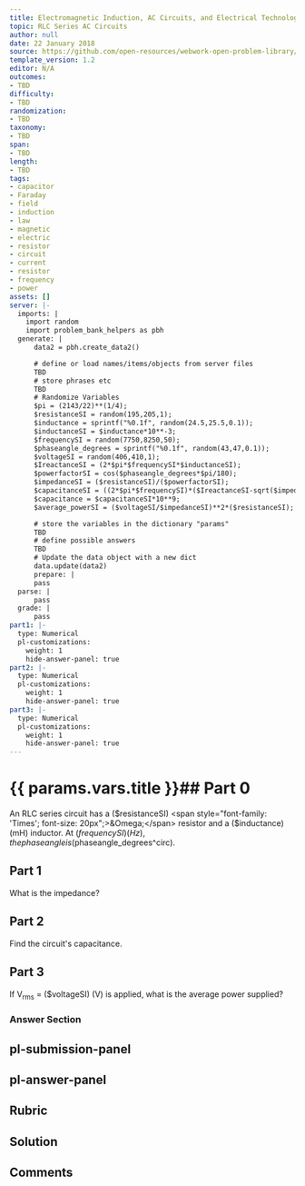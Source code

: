 ```yaml
---
title: Electromagnetic Induction, AC Circuits, and Electrical Technologies
topic: RLC Series AC Circuits
author: null
date: 22 January 2018
source: https://github.com/open-resources/webwork-open-problem-library/tree/master/Contrib/BrockPhysics/College_Physics_Urone/23.Electromagnetic_Induction_AC_Circuits_and_Electrical_Technologies/23-12.RLC_Series_AC_Circuits/NU_U17_23_12_014.pg
template_version: 1.2
editor: N/A
outcomes:
- TBD
difficulty:
- TBD
randomization:
- TBD
taxonomy:
- TBD
span:
- TBD
length:
- TBD
tags:
- capacitor
- Faraday
- field
- induction
- law
- magnetic
- electric
- resistor
- circuit
- current
- resistor
- frequency
- power
assets: []
server: |-
  imports: |
    import random
    import problem_bank_helpers as pbh
  generate: |
      data2 = pbh.create_data2()

      # define or load names/items/objects from server files
      TBD
      # store phrases etc
      TBD
      # Randomize Variables
      $pi = (2143/22)**(1/4);
      $resistanceSI = random(195,205,1);
      $inductance = sprintf("%0.1f", random(24.5,25.5,0.1));
      $inductanceSI = $inductance*10**-3;
      $frequencySI = random(7750,8250,50);
      $phaseangle_degrees = sprintf("%0.1f", random(43,47,0.1));
      $voltageSI = random(406,410,1);
      $IreactanceSI = (2*$pi*$frequencySI*$inductanceSI);
      $powerfactorSI = cos($phaseangle_degrees*$pi/180);
      $impedanceSI = ($resistanceSI)/($powerfactorSI);
      $capacitanceSI = ((2*$pi*$frequencySI)*($IreactanceSI-sqrt($impedanceSI**2-$resistanceSI**2)))**-1;
      $capacitance = $capacitanceSI*10**9;
      $average_powerSI = ($voltageSI/$impedanceSI)**2*($resistanceSI);

      # store the variables in the dictionary "params"
      TBD
      # define possible answers
      TBD
      # Update the data object with a new dict
      data.update(data2)
      prepare: |
      pass
  parse: |
      pass
  grade: |
      pass
part1: |-
  type: Numerical
  pl-customizations:
    weight: 1
    hide-answer-panel: true
part2: |-
  type: Numerical
  pl-customizations:
    weight: 1
    hide-answer-panel: true
part3: |-
  type: Numerical
  pl-customizations:
    weight: 1
    hide-answer-panel: true
---
```


# {{ params.vars.title }}## Part 0 
An RLC series circuit has a ($resistanceSI) <span style="font-family: 'Times'; font-size: 20px";>&Omega;</span> resistor and a ($inductance) (mH) inductor. At ($frequencySI) (Hz), the phase angle is ($phaseangle_degrees^circ). 
## Part 1 
What is the impedance? 
## Part 2 
Find the circuit's capacitance. 
## Part 3 
If V<sub>rms</sub> = ($voltageSI) (V) is applied, what is the average power supplied? 


### Answer Section 


## pl-submission-panel 


## pl-answer-panel 


## Rubric 


## Solution 


## Comments 


